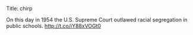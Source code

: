 Title: chirp

On this day in 1954 the U.S. Supreme Court outlawed racial segregation in public schools. <a href="http://t.co/iY88xVOGt0">http://t.co/iY88xVOGt0</a>
